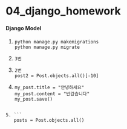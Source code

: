 # 04_django_homework

#### Django Model

1. ```
   python manage.py makemigrations
   python manage.py migrate
   ```

2. ```
   3번
   ```

3. ```
   2번
   post2 = Post.objects.all()[-10]
   ```

4. ```
   my_post.title = "안녕하세요"
   my_post.content = "반갑습니다"
   my_post.save()
```
   
5. ```
   posts = Post.objects.all()
   ```

   